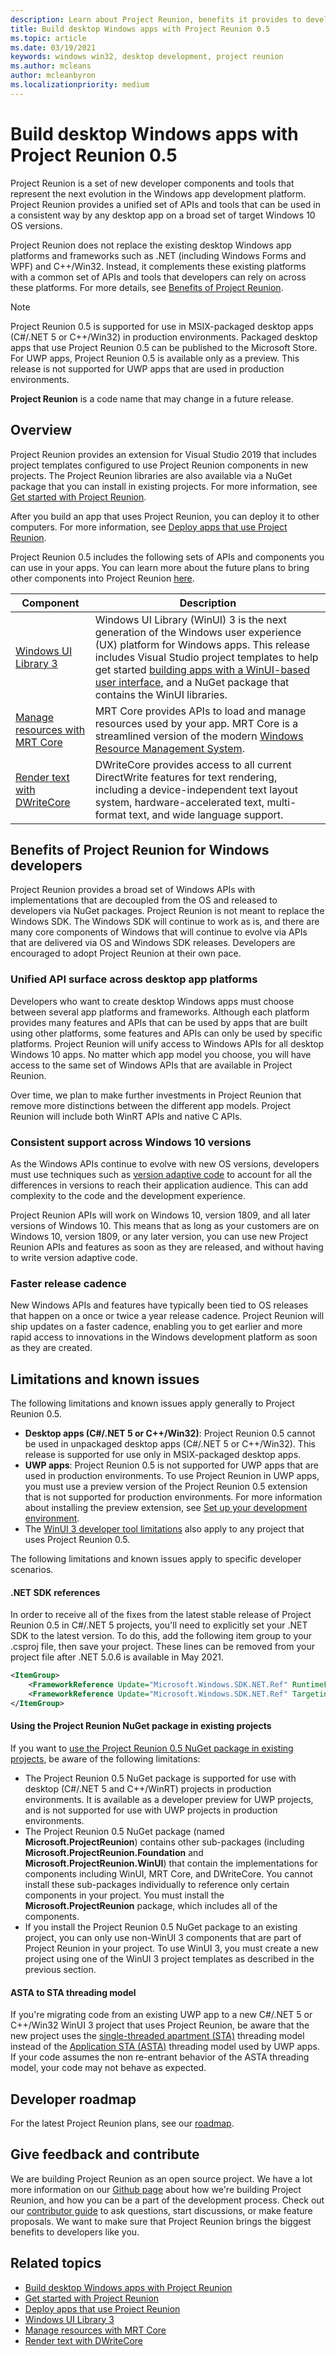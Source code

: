 ```yaml
---
description: Learn about Project Reunion, benefits it provides to developers, what is ready for developers now, and how to give feedback.
title: Build desktop Windows apps with Project Reunion 0.5
ms.topic: article
ms.date: 03/19/2021
keywords: windows win32, desktop development, project reunion
ms.author: mcleans
author: mcleanbyron
ms.localizationpriority: medium
---
```


# Build desktop Windows apps with Project Reunion 0.5

Project Reunion is a set of new developer components and tools that represent the next evolution in the Windows app development platform. Project Reunion provides a unified set of APIs and tools that can be used in a consistent way by any desktop app on a broad set of target Windows 10 OS versions.

Project Reunion does not replace the existing desktop Windows app platforms and frameworks such as .NET (including Windows Forms and WPF) and C++/Win32. Instead, it complements these existing platforms with a common set of APIs and tools that developers can rely on across these platforms. For more details, see [Benefits of Project Reunion](#benefits-of-project-reunion-for-windows-developers).

> [!NOTE]
> Project Reunion 0.5 is supported for use in MSIX-packaged desktop apps (C#/.NET 5 or C++/Win32) in production environments. Packaged desktop apps that use Project Reunion 0.5 can be published to the Microsoft Store. For UWP apps, Project Reunion 0.5 is available only as a preview. This release is not supported for UWP apps that are used in production environments.
>
>**Project Reunion** is a code name that may change in a future release.

## Overview

Project Reunion provides an extension for Visual Studio 2019 that includes project templates configured to use Project Reunion components in new projects. The Project Reunion libraries are also available via a NuGet package that you can install in existing projects. For more information, see [Get started with Project Reunion](get-started-with-project-reunion.md).

After you build an app that uses Project Reunion, you can deploy it to other computers. For more information, see [Deploy apps that use Project Reunion](deploy-apps-that-use-project-reunion.md).

Project Reunion 0.5 includes the following sets of APIs and components you can use in your apps. You can learn more about the future plans to bring other components into Project Reunion [here](https://github.com/microsoft/ProjectReunion/blob/master/docs/README.md).

| Component | Description |
|---------|-------------|
| [Windows UI Library 3](../winui/winui3/index.md) | Windows UI Library (WinUI) 3 is the next generation of the Windows user experience (UX) platform for Windows apps. This release includes Visual Studio project templates to help get started [building apps with a WinUI-based user interface](..\winui\winui3\winui-project-templates-in-visual-studio.md), and a NuGet package that contains the WinUI libraries.  |
| [Manage resources with MRT Core](mrtcore/mrtcore-overview.md) | MRT Core provides APIs to load and manage resources used by your app. MRT Core is a streamlined version of the modern [Windows Resource Management System](/windows/uwp/app-resources/resource-management-system). |
| [Render text with DWriteCore](dwritecore.md) | DWriteCore provides access to all current DirectWrite features for text rendering, including a device-independent text layout system, hardware-accelerated text, multi-format text, and wide language support.  |

## Benefits of Project Reunion for Windows developers

Project Reunion provides a broad set of Windows APIs with implementations that are decoupled from the OS and released to developers via NuGet packages. Project Reunion is not meant to replace the Windows SDK. The Windows SDK will continue to work as is, and there are many core components of Windows that will continue to evolve via APIs that are delivered via OS and Windows SDK releases. Developers are encouraged to adopt Project Reunion at their own pace.

### Unified API surface across desktop app platforms

Developers who want to create desktop Windows apps must choose between several app platforms and frameworks. Although each platform provides many features and APIs that can be used by apps that are built using other platforms, some features and APIs can only be used by specific platforms. Project Reunion will unify access to Windows APIs for all desktop Windows 10 apps. No matter which app model you choose, you will have access to the same set of Windows APIs that are available in Project Reunion.

Over time, we plan to make further investments in Project Reunion that remove more distinctions between the different app models. Project Reunion will include both WinRT APIs and native C APIs.

### Consistent support across Windows 10 versions

As the Windows APIs continue to evolve with new OS versions, developers must use techniques such as [version adaptive code](/windows/uwp/debug-test-perf/version-adaptive-code) to account for all the differences in versions to reach their application audience. This can add complexity to the code and the development experience.

Project Reunion APIs will work on Windows 10, version 1809, and all later versions of Windows 10. This means that as long as your customers are on Windows 10, version 1809, or any later version, you can use new Project Reunion APIs and features as soon as they are released, and without having to write version adaptive code.

### Faster release cadence

New Windows APIs and features have typically been tied to OS releases that happen on a once or twice a year release cadence. Project Reunion will ship updates on a faster cadence, enabling you to get earlier and more rapid access to innovations in the Windows development platform as soon as they are created.

## Limitations and known issues

The following limitations and known issues apply generally to Project Reunion 0.5.

- **Desktop apps (C#/.NET 5 or C++/Win32)**: Project Reunion 0.5 cannot be used in unpackaged desktop apps (C#/.NET 5 or C++/Win32). This release is supported for use only in MSIX-packaged desktop apps.
- **UWP apps**: Project Reunion 0.5 is not supported for UWP apps that are used in production environments. To use Project Reunion in UWP apps, you must use a preview version of the Project Reunion 0.5 extension that is not supported for production environments. For more information about installing the preview extension, see [Set up your development environment](get-started-with-project-reunion.md#set-up-your-development-environment).
- The [WinUI 3 developer tool limitations](..\winui\winui3\index.md#developer-tools) also apply to any project that uses Project Reunion 0.5.

The following limitations and known issues apply to specific developer scenarios.

#### .NET SDK references

In order to receive all of the fixes from the latest stable release of Project Reunion 0.5 in C#/.NET 5 projects, you'll need to explicitly set your .NET SDK to the latest version. To do this, add the following item group to your .csproj file, then save your project. These lines can be removed from your project file after .NET 5.0.6 is available in May 2021.

```xml
<ItemGroup>            
    <FrameworkReference Update="Microsoft.Windows.SDK.NET.Ref" RuntimeFrameworkVersion="10.0.18362.16" />
    <FrameworkReference Update="Microsoft.Windows.SDK.NET.Ref" TargetingPackVersion="10.0.18362.16" />
</ItemGroup>
```

#### Using the Project Reunion NuGet package in existing projects

If you want to [use the Project Reunion 0.5 NuGet package in existing projects](get-started-with-project-reunion.md#use-project-reunion-in-an-existing-project), be aware of the following limitations:

- The Project Reunion 0.5 NuGet package is supported for use with desktop (C#/.NET 5 and C++/WinRT) projects in production environments. It is available as a developer preview for UWP projects, and is not supported for use with UWP projects in production environments.
- The Project Reunion 0.5 NuGet package (named **Microsoft.ProjectReunion**) contains other sub-packages (including **Microsoft.ProjectReunion.Foundation** and **Microsoft.ProjectReunion.WinUI**) that contain the implementations for components including WinUI, MRT Core, and DWriteCore. You cannot install these sub-packages individually to reference only certain components in your project. You must install the **Microsoft.ProjectReunion** package, which includes all of the components.  
- If you install the Project Reunion 0.5 NuGet package to an existing project, you can only use non-WinUI 3 components that are part of Project Reunion in your project. To use WinUI 3, you must create a new project using one of the WinUI 3 project templates as described in the previous section.

#### ASTA to STA threading model

If you're migrating code from an existing UWP app to a new C#/.NET 5 or C++/Win32 WinUI 3 project that uses Project Reunion, be aware that the new project uses the [single-threaded apartment (STA)](/windows/win32/com/single-threaded-apartments) threading model instead of the [Application STA (ASTA)](https://devblogs.microsoft.com/oldnewthing/20210224-00/?p=104901) threading model used by UWP apps. If your code assumes the non re-entrant behavior of the ASTA threading model, your code may not behave as expected.

## Developer roadmap

For the latest Project Reunion plans, see our [roadmap](https://github.com/microsoft/ProjectReunion/blob/main/docs/roadmap.md).

## Give feedback and contribute

We are building Project Reunion as an open source project. We have a lot more information on our [Github page](https://github.com/microsoft/ProjectReunion) about how we're building Project Reunion, and how you can be a part of the development process. Check out our [contributor guide](https://github.com/microsoft/ProjectReunion/blob/master/docs/contributor-guide.md) to ask questions, start discussions, or make feature proposals. We want to make sure that Project Reunion brings the biggest benefits to developers like you.

## Related topics

- [Build desktop Windows apps with Project Reunion](index.md)
- [Get started with Project Reunion](get-started-with-project-reunion.md)
- [Deploy apps that use Project Reunion](deploy-apps-that-use-project-reunion.md)
- [Windows UI Library 3](../winui/winui3/index.md)
- [Manage resources with MRT Core](mrtcore/mrtcore-overview.md)
- [Render text with DWriteCore](dwritecore.md)
